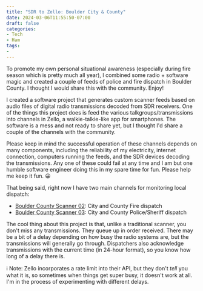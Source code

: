 ```yaml
---
title: "SDR to Zello: Boulder City & County"
date: 2024-03-06T11:55:50-07:00
draft: false
categories:
- Tech
- Ham
tags:
- 
---
```


To promote my own personal situational awareness (especially during fire season which is pretty much all year), I combined some radio + software magic and created a couple of feeds of police and fire dispatch in Boulder County. I thought I would share this with the community. Enjoy!

<!--more-->

I created a software project that generates custom scanner feeds based on audio files of digital radio transmissions decoded from SDR receivers. One of the things this project does is feed the various talkgroups/transmissions into channels in Zello, a walkie-talkie-like app for smartphones. The software is a mess and not ready to share yet, but I thought I'd share a couple of the channels with the community.

Please keep in mind the successful operation of these channels depends on many components, including the reliability of my electricity, internet connection, computers running the feeds, and the SDR devices decoding the transmissions. Any one of these could fail at any time and I am but one humble software engineer doing this in my spare time for fun. Please help me keep it fun. 😀

That being said, right now I have two main channels for monitoring local dispatch:
 - [Boulder County Scanner 02](https://zello.me/k/ivfAi): City and County Fire dispatch
 - [Boulder County Scanner 03](https://zello.me/k/ivq8Q): City and County Police/Sheriff dispatch

The cool thing about this project is that, unlike a traditional scanner, you don't miss any transmissions. They queue up in order received. There may be a bit of a delay depending on how busy the radio systems are, but the transmissions will generally go through. Dispatchers also acknowledge transmissions with the current time (in 24-hour format), so you know how long of a delay there is.

ℹ️ Note: Zello incorporates a rate limit into their API, but they don't *tell* you what it is, so sometimes when things get super busy, it doesn't work at all. I'm in the process of experimenting with different delays.	
